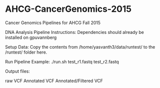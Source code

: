 # AHCG-CancerGenomics-2015
Cancer Genomics Pipelines for AHCG Fall 2015

DNA Analysis Pipeline Instructions:
Dependencies should already be installed on gpuvannberg

Setup Data: 
Copy the contents from /home/yasvanth3/data/runtest/ to the /runtest/ folder here.

Run Pipeline Example: 
./run.sh test_r1.fastq test_r2.fastq

Output files:

raw VCF
Annotated VCF
Annotated/Filtered VCF
